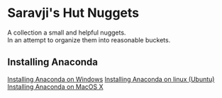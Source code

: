 # Saravji's Hut Nuggets

A collection a small and helpful nuggets.  
In an attempt to organize them into reasonable buckets.   

## Installing Anaconda
[Installing Anaconda on Windows](content/install_anaconda_windows.md) 
[Installing Anaconda on linux (Ubuntu)](content/installing_anaconda_ubuntu.md) 
[Installing Anaconda on MacOS X](content/installing_anaconda_mac.md) 
